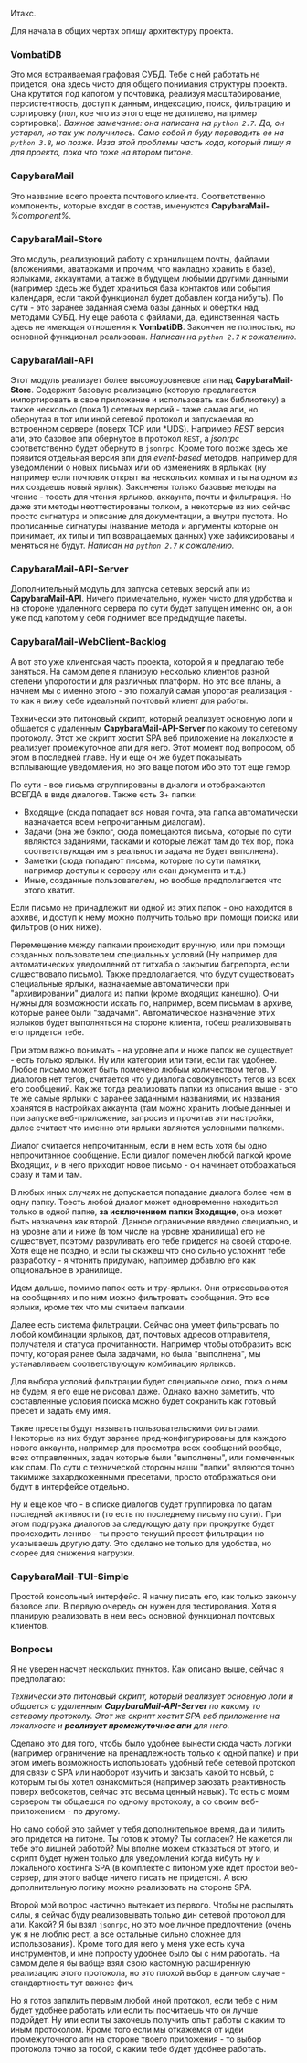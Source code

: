 Итакс.

Для начала в общих чертах опишу архитектуру проекта.

### VombatiDB
Это моя встраиваемая графовая СУБД. Тебе с ней работать не придется, она здесь чисто для общего понимания структуры проекта. Она крутится под капотом у почтовика, реализуя масштабирование, персистентность, доступ к данным, индексацию, поиск, фильтрацию и сортировку (лол, кое что из этого еще не допилено, например сортировка). *Важное замечание: она написана на `python 2.7`. Да, он устарел, но так уж получилось. Само собой я буду переводить ее на `python 3.8`, но позже. Изза этой проблемы часть кода, который пишу я для проекта, пока что тоже на втором питоне.*

### CapybaraMail
Это название всего проекта почтового клиента. Соответственно компоненты, которые входят в состав, именуются **CapybaraMail-***%component%*.

### CapybaraMail-Store
Это модуль, реализующий работу с хранилищем почты, файлами (вложениями, аватарками и прочим, что накладно хранить в базе), ярлыками, аккаунтами, а также в будущем любыми другими данными (например здесь же будет храниться база контактов или события календаря, если такой функционал будет добавлен когда нибуть). По сути - это заранее заданная схема базы данных и обертки над методами СУБД. Ну еще работа с файлами, да, единственная часть здесь не имеющая отношения к **VombatiDB**. Закончен не полностью, но основной функционал реализован. *Написан на `python 2.7` к сожалению.*

### CapybaraMail-API
Этот модуль реализует более высокоуровневое апи над **CapybaraMail-Store**. Содержит базовую реализацию (которую предлагается импортировать в свое приложение и использовать как библиотеку) а также несколько (пока 1) сетевых версий - таже самая апи, но обернутая в тот или иной сетевой протокол и запускаемая во встроенном сервере (поверх TCP или \*UDS). Например *REST* версия апи, это базовое апи обернутое в протокол `REST`, а *jsonrpc* соответственно будет обернуто в `jsonrpc`. Кроме того позже здесь же появится отдельная версия апи для *event-based* методов, например для уведомлений о новых письмах или об изменениях в ярлыках (ну например если почтовик открыт на нескольких компах и ты на одном из них создаешь новый ярлык). Закончены только базовые методы на чтение - тоесть для чтения ярлыков, аккаунта, почты и фильтрация. Но даже эти методы неоттестированы толком, а некоторые из них сейчас просто сигнатура и описание для документации, а внутри пустота. Но прописанные сигнатуры (название метода и аргументы которые он принимает, их типы и тип возвращаемых данных) уже зафиксированы и меняться не будут. *Написан на `python 2.7` к сожалению.*

### CapybaraMail-API-Server
Дополнительный модуль для запуска сетевых версий апи из **CapybaraMail-API**. Ничего примечательно, нужен чисто для удобства и на стороне удаленного сервера по сути будет запущен именно он, а он уже под капотом у себя поднимет все предыдущие пакеты.

### CapybaraMail-WebClient-Backlog
А вот это уже клиентская часть проекта, которой я и предлагаю тебе заняться. На самом деле я планирую несколько клиентов разной степени упоротости и для различных платформ. Но это все планы, а начнем мы с именно этого - это пожалуй самая упоротая реализация - то как я вижу себе идеальный почтовый клиент для работы.

Технически это питоновый скрипт, который реализует основную логи и общается с удаленным **CapybaraMail-API-Server** по какому то сетевому протоколу. Этот же скрипт хостит SPA веб приложение на локалхосте и реализует промежуточное апи для него. Этот момент под вопросом, об этом в последней главе. Ну и еще он же будет показывать всплывающие уведомления, но это ваще потом ибо это тот еще гемор.

По сути - все письма сгруппированы в диалоги и отображаются ВСЕГДА в виде диалогов. Также есть 3+ папки:

* Входящие (сюда попадает вся новая почта, эта папка автоматически назначается всем непрочитанным диалогам).
* Задачи (она же бэклог, сюда помещаются письма, которые по сути являются заданиями, тасками и которые лежат там до тех пор, пока соответствующая им в реальности задача не будет выполнена).
* Заметки (сюда попадают письма, которые по сути памятки, например доступы к серверу или скан документа и т.д.)
* Иные, созданные пользователем, но вообще предполагается что этого хватит.

Если письмо не принадлежит ни одной из этих папок - оно находится в архиве, и доступ к нему можно получить только при помощи поиска или фильтров (о них ниже).

Перемещение между папками происходит вручную, или при помощи созданных пользователем специальных условий (Ну например для автоматических уведомлений от гитхаба о закрытии багрепорта, если существовало письмо). Также предполагается, что будут существовать специальные ярлыки, назначаемые автоматически при "архивировании" диалога из папки (кроме входящих канешно). Они нужны для возможности искать по, например, всем письмам в архиве, которые ранее были "задачами". Автоматическое назначение этих ярлыков будет выполняться на стороне клиента, тобеш реализовывать его придется тебе.

При этом важно понимать - на уровне апи и ниже папок не существует - есть только ярлыки. Ну или категории или тэги, если так удобнее. Любое письмо может быть помечено любым количеством тегов. У диалогов нет тегов, считается что у диалога совокупность тегов из всех его сообщений. Как же тогда реализовать папки из описания выше - это те же самые ярлыки с заранее заданными названиями, их названия хранятся в настройках аккаунта (там можно хранить любые данные) и при запуске веб-приложение, запросив и прочитав эти настройки, далее считает что именно эти ярлыки являются условными папками.

Диалог считается непрочитанным, если в нем есть хотя бы одно непрочитанное сообщение. Если диалог помечен любой папкой кроме Входящих, и в него приходит новое письмо - он начинает отображаться сразу и там и там.

В любых иных случаях не допускается попадание диалога более чем в одну папку. Тоесть любой диалог может одновременно находиться только в одной папке, **за исключением папки Входящие**, она может быть назначена как второй. Данное ограничение введено специально, и на уровне апи и ниже (в том числе на уровне хранилища) его не существует, поэтому разруливать его тебе придется на своей стороне. Хотя еще не поздно, и если ты скажеш что оно сильно усложнит тебе разработку - я чтонить придумаю, например добавлю его как опциональное в хранилище.

Идем дальше, помимо папок есть и тру-ярлыки. Они отрисовываются на сообщениях и по ним можно фильтровать сообщения. Это все ярлыки, кроме тех что мы считаем папками.

Далее есть система фильтрации. Сейчас она умеет фильтровать по любой комбинации ярлыков, дат, почтовых адресов отправителя, получателя и статуса прочитанности. Например чтобы отобразить всю почту, которая ранее была задачами, но была "выполнена", мы устанавливаем соответствующую комбинацию ярлыков.

Для выбора условий фильтрации будет специальное окно, пока о нем не будем, я его еще не рисовал даже. Однако важно заметить, что составленные условия поиска можно будет сохранить как готовый пресет и задать ему имя.

Такие пресеты будут называть пользовательскими фильтрами. Некоторые из них будут заранее пред-конфигурированы для каждого нового аккаунта, например для просмотра всех сообщений вообще, всех отправленных, задач которые были "выполнены", или помеченных как спам. По сути с технической стороны наши "папки" являются точно такимиже захардкоженными пресетами, просто отображаться они будут в интерфейсе отдельно.

Ну и еще кое что - в списке диалогов будет группировка по датам последней активности (то есть по последнему письму по сути). При этом подгрузка диалогов за следующую дату при прокрутке будет происходить лениво - ты просто текущий пресет фильтрации но указываешь другую дату. Это сделано не только для удобства, но скорее для снижения нагрузки.

### CapybaraMail-TUI-Simple
Простой консольный интерфейс. Я начну писать его, как только закончу базовое апи. В первую очередь он нужен для тестирования. Хотя я планирую реализовать в нем весь основной функционал почтовых клиентов.

### Вопросы
Я не уверен насчет нескольких пунктов. Как описано выше, сейчас я предполагаю:

_Технически это питоновый скрипт, который реализует основную логи и общается с удаленным **CapybaraMail-API-Server** по какому то сетевому протоколу. Этот же скрипт хостит SPA веб приложение на локалхосте и **реализует промежуточное апи** для него._

Сделано это для того, чтобы было удобнее вынести сюда часть логики (например ограничение на пренадлежность только к одной папке) и при этом иметь возможность использовать удобный тебе сетевой протокол для связи с SPA или наоборот изучить и заюзать какой то новый, с которым ты бы хотел ознакомиться (например заюзать реактивность поверх вебсокетов, сейчас это весьма ценный навык). То есть с моим сервером ты общаешся по одному протоколу, а со своим веб-приложением - по другому.

Но само собой это займет у тебя дополнительное время, да и пилить это придется на питоне. Ты готов к этому? Ты согласен? Не кажется ли тебе это лишней работой? Мы вполне можем отказаться от этого, и скрипт будет нужен только для уведомлений когда нибуть ну и локального хостинга SPA (в комплекте с питоном уже идет простой веб-сервер, для этого вабще ничего писать не придется). А всю дополнительную логику можно реализовать на стороне SPA.

Второй мой вопрос частично вытекает из первого. Чтобы не распылять силы, я сейчас буду реализовывать только дин сетевой протокол для апи. Какой? Я бы взял `jsonrpc`, но это мое личное предпочтение (очень уж я не люблю рест, а все остальные сильно сложнее для использования). Кроме того для него у меня уже есть куча инструментов, и мне попросту удобнее было бы с ним работать. На самом деле я бы вабще взял свою кастомную расширенную реализацию этого протокола, но это плохой выбор в данном случае - стандартность тут важнее фич.

Но я готов запилить первым любой иной протокол, если тебе с ним будет удобнее работать или если ты посчитаешь что он лучше подойдет. Ну или если ты захочешь получить опыт работы с каким то иным протоколом. Кроме того если мы откажемся от идеи промежуточного апи на стороне твоего приложения - то выбор протокола точно за тобой, с каким тебе будет удобнее работать.







